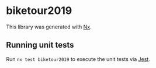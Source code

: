 # biketour2019

This library was generated with [Nx](https://nx.dev).

## Running unit tests

Run `nx test biketour2019` to execute the unit tests via [Jest](https://jestjs.io).
